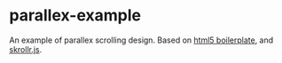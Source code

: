 # parallex-example
An example of parallex scrolling design. Based on [html5 boilerplate](https://github.com/h5bp/html5-boilerplate), and [skrollr.js](https://github.com/Prinzhorn/skrollr).